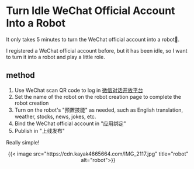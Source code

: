 # Turn Idle WeChat Official Account Into a Robot

It only takes 5 minutes to turn the WeChat official account into a robot🤖.
<!--more-->

I registered a WeChat official account before, but it has been idle, so I want to turn it into a robot and play a little role.

## method
1. Use WeChat scan QR code to log in [微信对话开放平台](http://chatbot.weixin.qq.com/)
2. Set the name of the robot on the robot creation page to complete the robot creation
3. Turn on the robot's "预置技能" as needed, such as English translation, weather, stocks, news, jokes, etc.
4. Bind the WeChat official account in "应用绑定"
5. Publish in "上线发布"

Really simple!

<div align="center">
{{< image src="https://cdn.kayak4665664.com/IMG_2117.jpg" title="robot" alt="robot">}}
</div>
